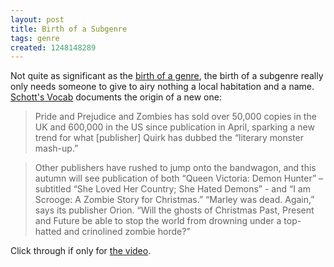```yaml
---
layout: post
title: Birth of a Subgenre
tags: genre
created: 1248148289
---
```

Not quite as significant as the [birth of a genre](/node/621), the birth of a subgenre really only needs someone to give to airy nothing a local habitation and a name.  [Schott's Vocab](http://schott.blogs.nytimes.com/2009/07/17/literary-monster-mash-up/) documents the origin of a new one:

>Pride and Prejudice and Zombies has sold over 50,000 copies in the UK and 600,000 in the US since publication in April, sparking a new trend for what [publisher] Quirk has dubbed the “literary monster mash-up.”<!--break-->

>Other publishers have rushed to jump onto the bandwagon, and this autumn will see publication of both “Queen Victoria: Demon Hunter” – subtitled “She Loved Her Country; She Hated Demons” - and “I am Scrooge: A Zombie Story for Christmas.” “Marley was dead. Again,” says its publisher Orion. “Will the ghosts of Christmas Past, Present and Future be able to stop the world from drowning under a top-hatted and crinolined zombie horde?”

Click through if only for [the video](http://www.youtube.com/watch?v=_jZVE5uF24Q).

